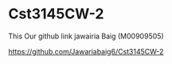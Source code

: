 # Cst3145CW-2

This Our github link 
jawairia Baig (M00909505)

https://github.com/Jawariabaig6/Cst3145CW-2